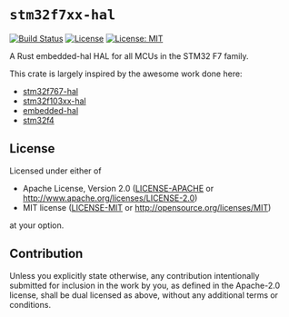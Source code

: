 # `stm32f7xx-hal`
[![Build Status](https://travis-ci.com/stm32-rs/stm32f7xx-hal.svg?branch=master)](https://travis-ci.com/stm32-rs/stm32f7xx-hal)
[![License](https://img.shields.io/badge/License-Apache%202.0-blue.svg)](https://opensource.org/licenses/Apache-2.0)
[![License: MIT](https://img.shields.io/badge/License-MIT-yellow.svg)](https://opensource.org/licenses/MIT)

A Rust embedded-hal HAL for all MCUs in the STM32 F7 family.

This crate is largely inspired by the awesome work done here:

- [stm32f767-hal](https://github.com/therealprof/stm32f767-hal)
- [stm32f103xx-hal](https://github.com/japaric/stm32f103xx-hal)
- [embedded-hal](https://github.com/japaric/embedded-hal.git)
- [stm32f4](https://crates.io/crates/stm32f4)

## License

Licensed under either of

 * Apache License, Version 2.0
   ([LICENSE-APACHE](LICENSE-APACHE) or http://www.apache.org/licenses/LICENSE-2.0)
 * MIT license
   ([LICENSE-MIT](LICENSE-MIT) or http://opensource.org/licenses/MIT)

at your option.

## Contribution

Unless you explicitly state otherwise, any contribution intentionally submitted
for inclusion in the work by you, as defined in the Apache-2.0 license, shall be
dual licensed as above, without any additional terms or conditions.
